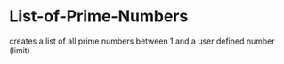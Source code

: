 # List-of-Prime-Numbers
creates a list of all prime numbers between 1 and a user defined number (limit)
